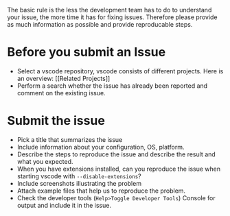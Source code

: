The basic rule is the less the development team has to do to understand your issue, the more time it has for fixing issues. Therefore please provide as much information as possible and provide reproducable steps.

# Before you submit an Issue

* Select a vscode repository, vscode consists of different projects. Here is an overview: [[Related Projects]]
* Perform a search whether the issue has already been reported and comment on the existing issue.

# Submit the issue

* Pick a title that summarizes the issue  
* Include information about your configuration, OS, platform.
* Describe the steps to reproduce the issue and describe the result and what you expected.
* When you have extensions installed, can you reproduce the issue when starting vscode with `--disable-extensions`?
* Include screenshots illustrating the problem
* Attach example files that help us to reproduce the problem.
* Check the developer tools (`Help>Toggle Developer Tools`) Console for output and include it in the issue.

